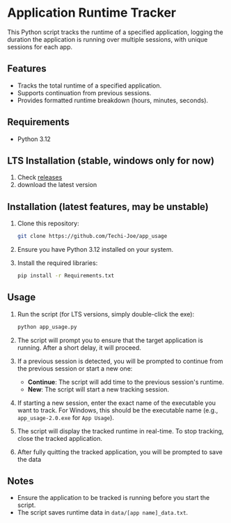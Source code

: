 # Application Runtime Tracker

This Python script tracks the runtime of a specified application, logging the duration the application is running over multiple sessions, with unique sessions for each app.

## Features

- Tracks the total runtime of a specified application.
- Supports continuation from previous sessions.
- Provides formatted runtime breakdown (hours, minutes, seconds).

## Requirements

- Python 3.12

## LTS Installation (stable, windows only for now)

1. Check [releases](https://github.com/Techi-Joe/app_usage/releases)
2. download the latest version

## Installation (latest features, may be unstable)

1. Clone this repository:
    ```sh
    git clone https://github.com/Techi-Joe/app_usage
    ```

2. Ensure you have Python 3.12 installed on your system.
3. Install the required libraries:
    ```sh
    pip install -r Requirements.txt
    ```

## Usage

1. Run the script (for LTS versions, simply double-click the exe):
    ```sh
    python app_usage.py
    ```

2. The script will prompt you to ensure that the target application is running. After a short delay, it will proceed.

3. If a previous session is detected, you will be prompted to continue from the previous session or start a new one:
    - **Continue**: The script will add time to the previous session's runtime.
    - **New**: The script will start a new tracking session.

4. If starting a new session, enter the exact name of the executable you want to track. For Windows, this should be the executable name (e.g., `app_usage-2.0.exe` for `App Usage`).

5. The script will display the tracked runtime in real-time. To stop tracking, close the tracked application.

6. After fully quitting the tracked application, you will be prompted to save the data

## Notes

- Ensure the application to be tracked is running before you start the script.
- The script saves runtime data in `data/[app name]_data.txt`.

